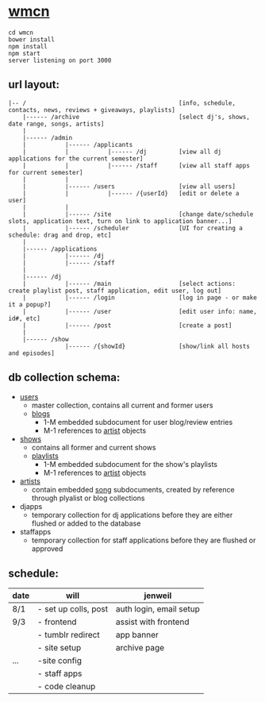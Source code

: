 # [wmcn](http://wmcn.tumblr.com)

    cd wmcn
    bower install
    npm install
    npm start
    server listening on port 3000

## url layout:
	|-- /											[info, schedule, contacts, news, reviews + giveaways, playlists]
	  	|------ /archive 							[select dj's, shows, date range, songs, artists]
	  	|
	  	|------ /admin	
		|			|------ /applicants	
		|			|			|------ /dj			[view all dj applications for the current semester]
		|			|			|------ /staff		[view all staff apps for current semester]	
		|			|
		|			|------ /users					[view all users]
		|			|			|------ /{userId}	[edit or delete a user]	 
		|			|
		|			|------ /site 					[change date/schedule slots, application text, turn on link to application banner...]
		|			|------ /scheduler				[UI for creating a schedule: drag and drop, etc]
		|
		|------ /applications
		|			|------ /dj
		|			|------ /staff
		|
		|------ /dj
		|			|------ /main					[select actions: create playlist post, staff application, edit user, log out]
		|			|------ /login					[log in page - or make it a popup?]
		|			|------ /user 					[edit user info: name, id#, etc]
		|			|------ /post					[create a post]
		|
		|------ /show
					|------ /{showId}				[show/link all hosts and episodes]
			


## db collection schema:
- [users](https://github.com/wmcn-fm/wmcn/blob/master/templates/user.json)
	- master collection, contains all current and former users
	- [blogs](https://github.com/wmcn-fm/wmcn/blob/master/templates/user.json)
		- 1-M embedded subdocument for user blog/review entries
		- M-1 references to [artist](https://github.com/wmcn-fm/wmcn/blob/master/templates/artist.json) objects
- [shows](https://github.com/wmcn-fm/wmcn/blob/master/templates/show.json)
	- contains all former and current shows
	- [playlists](https://github.com/wmcn-fm/wmcn/blob/master/templates/show.json)
		- 1-M embedded subdocument for the show's playlists
		- M-1 references to [artist](https://github.com/wmcn-fm/wmcn/blob/master/templates/artist.json) objects
- [artists](https://github.com/wmcn-fm/wmcn/blob/master/templates/artist.json)
	- contain embedded [song](https://github.com/wmcn-fm/wmcn/blob/master/templates/artist.json) subdocuments, created by reference through plyalist or blog collections
- djapps
	- temporary collection for dj applications before they are either flushed or added to the database
- staffapps
	- temporary collection for staff applications before they are flushed or approved

## schedule:

| date | will                  | jenweil                 |
|------|-----------------------|-------------------------|
| 8/1  | - set up colls, post  | auth login, email setup |
| 9/3  | - frontend 		   | assist with frontend 	 |
|	   | - tumblr redirect	   | app banner 			 |
|	   | - site setup		   | archive page 			 |
| ...  | -site config    	   |	                     |		
|      | - staff apps 		   |						 |
|	   | - code cleanup 	   | 						 |

	